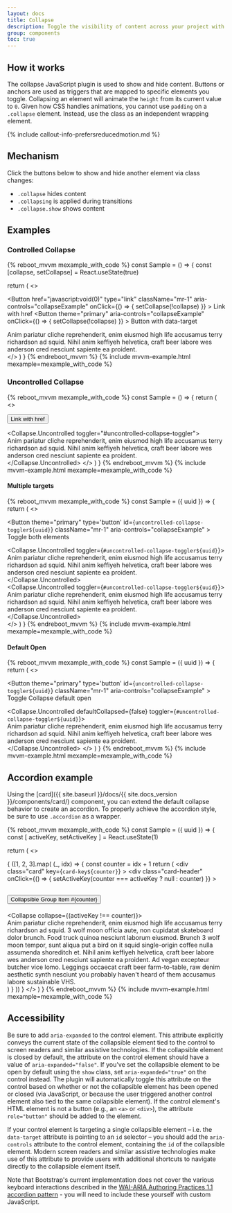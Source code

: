 ```yaml
---
layout: docs
title: Collapse
description: Toggle the visibility of content across your project with a few classes and our JavaScript plugins.
group: components
toc: true
---
```


## How it works

The collapse JavaScript plugin is used to show and hide content. Buttons or anchors are used as triggers that are mapped to specific elements you toggle. Collapsing an element will animate the `height` from its current value to `0`. Given how CSS handles animations, you cannot use `padding` on a `.collapse` element. Instead, use the class as an independent wrapping element.

{% include callout-info-prefersreducedmotion.md %}

## Mechanism

Click the buttons below to show and hide another element via class changes:

- `.collapse` hides content
- `.collapsing` is applied during transitions
- `.collapse.show` shows content

<!-- You can use a link with the `href` attribute, or a button with the `data-target` attribute. In both cases, the `data-toggle="collapse"` is required. -->

## Examples

### Controlled Collapse

{% reboot_mvvm mexample_with_code %}
const Sample = () => {
  const [collapse, setCollapse] = React.useState(true)

  return (
    <>
      <p>
        <Button
          href="javascript:void(0)"
          type="link"
          className="mr-1"
          aria-controls="collapseExample"
          onClick={() => {
            setCollapse(!collapse)
          }}
        >
          Link with href
        </Button>
        <Button
          theme="primary"
          aria-controls="collapseExample"
          onClick={() => {
            setCollapse(!collapse)
          }}
        >
          Button with data-target
        </Button>
      </p>
      <Collapse collapse={collapse}>
        <div class="card card-body">
          Anim pariatur cliche reprehenderit, enim eiusmod high life accusamus terry richardson ad squid. Nihil anim keffiyeh helvetica, craft beer labore wes anderson cred nesciunt sapiente ea proident.
        </div>
      </Collapse>
    </>
  )
}
{% endreboot_mvvm %}
{% include mvvm-example.html mexample=mexample_with_code %}


### Uncontrolled Collapse

{% reboot_mvvm mexample_with_code %}
const Sample = () => {
  return (
    <>
      <p>
        <Button
          href="javascript:void(0)"
          type="link"
          id="uncontrolled-collapse-toggler"
          className="mr-1"
          aria-controls="collapseExample"
        >
          Link with href
        </Button>
      </p>
      <Collapse.Uncontrolled toggler="#uncontrolled-collapse-toggler">
        <div class="card card-body">
          Anim pariatur cliche reprehenderit, enim eiusmod high life accusamus terry richardson ad squid. Nihil anim keffiyeh helvetica, craft beer labore wes anderson cred nesciunt sapiente ea proident.
        </div>
      </Collapse.Uncontrolled>
    </>
  )
}
{% endreboot_mvvm %}
{% include mvvm-example.html mexample=mexample_with_code %}

#### Multiple targets

{% reboot_mvvm mexample_with_code %}
const Sample = ({ uuid }) => {
  return (
    <>
      <p>
        <Button
          theme="primary"
          type='button'
          id={`uncontrolled-collapse-toggler${uuid}`}
          className="mr-1"
          aria-controls="collapseExample"
        >
          Toggle both elements
        </Button>
      </p>
      <div class="row">
        <div class="col">
          <Collapse.Uncontrolled toggler={`#uncontrolled-collapse-toggler${uuid}`}>
            <div class="card card-body">
              Anim pariatur cliche reprehenderit, enim eiusmod high life accusamus terry richardson ad squid. Nihil anim keffiyeh helvetica, craft beer labore wes anderson cred nesciunt sapiente ea proident.
            </div>
          </Collapse.Uncontrolled>
        </div>
        <div class="col">
          <Collapse.Uncontrolled toggler={`#uncontrolled-collapse-toggler${uuid}`}>
            <div class="card card-body">
              Anim pariatur cliche reprehenderit, enim eiusmod high life accusamus terry richardson ad squid. Nihil anim keffiyeh helvetica, craft beer labore wes anderson cred nesciunt sapiente ea proident.
            </div>
          </Collapse.Uncontrolled>
        </div>
      </div>
    </>
  )
}
{% endreboot_mvvm %}
{% include mvvm-example.html mexample=mexample_with_code %}

#### Default Open

{% reboot_mvvm mexample_with_code %}
const Sample = ({ uuid }) => {
  return (
    <>
      <p>
        <Button
          theme="primary"
          type='button'
          id={`uncontrolled-collapse-toggler${uuid}`}
          className="mr-1"
          aria-controls="collapseExample"
        >
          Toggle Collapse default open
        </Button>
      </p>
      <Collapse.Uncontrolled defaultCollapsed={false} toggler={`#uncontrolled-collapse-toggler${uuid}`}>
        <div class="card card-body">
          Anim pariatur cliche reprehenderit, enim eiusmod high life accusamus terry richardson ad squid. Nihil anim keffiyeh helvetica, craft beer labore wes anderson cred nesciunt sapiente ea proident.
        </div>
      </Collapse.Uncontrolled>
    </>
  )
}
{% endreboot_mvvm %}
{% include mvvm-example.html mexample=mexample_with_code %}

## Accordion example

Using the [card]({{ site.baseurl }}/docs/{{ site.docs_version }}/components/card/) component, you can extend the default collapse behavior to create an accordion. To properly achieve the accordion style, be sure to use `.accordion` as a wrapper.

{% reboot_mvvm mexample_with_code %}
const Sample = ({ uuid }) => {
  const [ activeKey, setActiveKey ] = React.useState(1)

  return (
    <>
      <div class="accordion" id="accordionExample">
        {
          ([1, 2, 3].map(
            (_, idx) => {
              const counter = idx + 1
              return (
                <div
                  class="card"
                  key={`card-key${counter}`}
                >
                  <div
                    class="card-header"
                    onClick={() => {
                      setActiveKey(counter === activeKey ? null : counter)
                    }}
                  >
                    <h2 class="mb-0">
                      <button class="btn btn-link" type="button">Collapsible Group Item #{counter}</button>
                    </h2>
                  </div>
                  <Collapse collapse={(activeKey !== counter)}>
                    <div class="card-body">
                      Anim pariatur cliche reprehenderit, enim eiusmod high life accusamus terry richardson ad squid. 3 wolf moon officia aute, non cupidatat skateboard dolor brunch. Food truck quinoa nesciunt laborum eiusmod. Brunch 3 wolf moon tempor, sunt aliqua put a bird on it squid single-origin coffee nulla assumenda shoreditch et. Nihil anim keffiyeh helvetica, craft beer labore wes anderson cred nesciunt sapiente ea proident. Ad vegan excepteur butcher vice lomo. Leggings occaecat craft beer farm-to-table, raw denim aesthetic synth nesciunt you probably haven't heard of them accusamus labore sustainable VHS.
                    </div>
                  </Collapse>
                </div>
              )
            }
          ))
        }
      </div>
    </>
  )
}
{% endreboot_mvvm %}
{% include mvvm-example.html mexample=mexample_with_code %}

## Accessibility

Be sure to add `aria-expanded` to the control element. This attribute explicitly conveys the current state of the collapsible element tied to the control to screen readers and similar assistive technologies. If the collapsible element is closed by default, the attribute on the control element should have a value of `aria-expanded="false"`. If you've set the collapsible element to be open by default using the `show` class, set `aria-expanded="true"` on the control instead. The plugin will automatically toggle this attribute on the control based on whether or not the collapsible element has been opened or closed (via JavaScript, or because the user triggered another control element also tied to the same collapsible element). If the control element's HTML element is not a button (e.g., an `<a>` or `<div>`), the attribute `role="button"` should be added to the element.

If your control element is targeting a single collapsible element – i.e. the `data-target` attribute is pointing to an `id` selector – you should add the `aria-controls` attribute to the control element, containing the `id` of the collapsible element. Modern screen readers and similar assistive technologies make use of this attribute to provide users with additional shortcuts to navigate directly to the collapsible element itself.

Note that Bootstrap's current implementation does not cover the various keyboard interactions described in the [WAI-ARIA Authoring Practices 1.1 accordion pattern](https://www.w3.org/TR/wai-aria-practices-1.1/#accordion) - you will need to include these yourself with custom JavaScript.